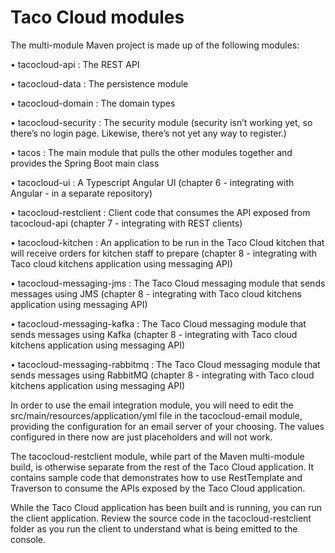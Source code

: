 # Taco Cloud modules

The multi-module Maven project is made up of the following modules:

• tacocloud-api : The REST API

• tacocloud-data : The persistence module

• tacocloud-domain : The domain types

• tacocloud-security : The security module (security isn’t working yet, so there’s no login page. Likewise, there’s not yet any way to register.)

• tacos : The main module that pulls the other modules together and provides the Spring Boot main class

• tacocloud-ui : A Typescript Angular UI (chapter 6 - integrating with Angular - in a separate repository)

• tacocloud-restclient : Client code that consumes the API exposed from tacocloud-api (chapter 7 - integrating with REST clients)

• tacocloud-kitchen : An application to be run in the Taco Cloud kitchen that will receive orders for kitchen staff to prepare (chapter 8 - integrating with Taco cloud kitchens application using messaging API)

• tacocloud-messaging-jms : The Taco Cloud messaging module that sends messages using JMS (chapter 8  - integrating with Taco cloud kitchens application using messaging API)

• tacocloud-messaging-kafka : The Taco Cloud messaging module that sends messages using Kafka (chapter 8  - integrating with Taco cloud kitchens application using messaging API)

• tacocloud-messaging-rabbitmq : The Taco Cloud messaging module that sends messages using RabbitMQ (chapter 8  - integrating with Taco cloud kitchens application using messaging API)

In order to use the email integration module, you will need to edit the src/main/resources/application/yml file in the tacocloud-email module, providing the configuration for an email server of your choosing. The values configured in there now are just placeholders and will not work.

The tacocloud-restclient module, while part of the Maven multi-module build, is otherwise separate from the rest of the Taco Cloud application. It contains sample code that demonstrates how to use RestTemplate and Traverson to consume the APIs exposed by the Taco Cloud application.

While the Taco Cloud application has been built and is running, you can run the client application. 
Review the source code in the tacocloud-restclient folder as you run the client to understand what is being emitted to the console.
